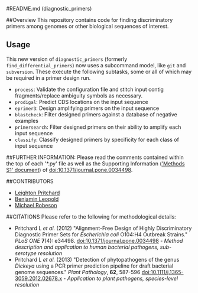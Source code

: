 #README.md (diagnostic_primers)

##Overview
This repository contains code for finding discriminatory primers among genomes or other biological sequences of interest. 

## Usage

This new version of `diagnostic_primers` (formerly `find_differential_primers`) now uses a subcommand model, like `git` and `subversion`. These execute the following subtasks, some or all of which may be required in a primer design run.

* `process`: Validate the configuration file and stitch input contig fragments/replace ambiguity symbols as necessary.
* `prodigal`: Predict CDS locations on the input sequence
* `eprimer3`: Design amplifying primers on the input sequence
* `blastcheck`: Filter designed primers against a database of negative examples
* `primersearch`: Filter designed primers on their ability to amplify each input sequence
* `classify`: Classify designed primers by specificity for each class of input sequence

##FURTHER INFORMATION:
Please read the comments contained within the top of each '*.py' file as well as the Supporting Information (['Methods S1' document](doi:10.1371/journal.pone.0034498.s006)) of [doi:10.1371/journal.pone.0034498](http://www.plosone.org/article/info%3Adoi%2F10.1371%2Fjournal.pone.0034498).

##CONTRIBUTORS
* [Leighton Pritchard](https://github.com/widdowquinn)
* [Benjamin Leopold](https://github.com/cometsong)
* [Michael Robeson](https://github.com/mikerobeson)

##CITATIONS
Please refer to the following for methodological details:

* Pritchard L _et al._ (2012) "Alignment-Free 
Design of Highly Discriminatory Diagnostic Primer Sets for _Escherichia coli_ O104:H4 Outbreak Strains." _PLoS ONE_ **7**(4): e34498. [doi:10.1371/journal.pone.0034498](http://www.plosone.org/article/info%3Adoi%2F10.1371%2Fjournal.pone.0034498) - _Method description and application to human bacterial pathogens, sub-serotype resolution_
* Pritchard L _et al._ (2013) "Detection of phytopathogens of the genus _Dickeya_ using a PCR primer 
prediction pipeline for draft bacterial genome sequences." _Plant Pathology_, **62**, 587-596
[doi:10.1111/j.1365-3059.2012.02678.x](http://onlinelibrary.wiley.com/doi/10.1111/j.1365-3059.2012.02678.x/full) - _Application to plant pathogens, species-level resolution_

